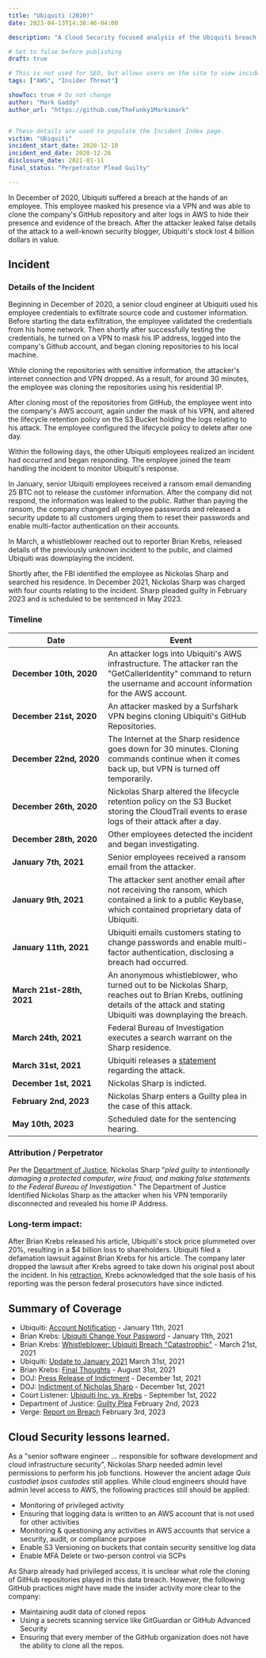 ```yaml
---
title: "Ubiquiti (2020)"
date: 2023-04-13T14:38:46-04:00

description: "A Cloud Security focused analysis of the Ubiquiti breach in 2020"

# Set to false before publishing
draft: true

# This is not used for SEO, but allows users on the site to view incidents by keyword
tags: ["AWS", "Insider Threat"]

showToc: true # Do not change
author: "Mark Gaddy"
author_url: "https://github.com/TheFunky1Markimark"


# These details are used to populate the Incident Index page.
victim: "Ubiquiti"
incident_start_date: 2020-12-10
incident_end_date: 2020-12-26
disclosure_date: 2021-01-11
final_status: "Perpetrator Plead Guilty"

---
```


In December of 2020, Ubiquiti suffered a breach at the hands of an employee. This employee masked his presence via a VPN and was able to clone the company's GitHub repository and alter logs in AWS to hide their presence and evidence of the breach. After the attacker leaked false details of the attack to a well-known security blogger, Ubiquiti's stock lost 4 billion dollars in value.

<!--more-->

## Incident

### Details of the Incident

Beginning in December of 2020, a senior cloud engineer at Ubiquiti used his employee credentials to exfiltrate source code and customer information. Before starting the data exfiltration, the employee validated the credentials from his home network. Then shortly after successfully testing the credentials, he turned on a VPN to mask his IP address, logged into the company's Github account, and began cloning repositories to his local machine.

While cloning the repositories with sensitive information, the attacker's internet connection and VPN dropped. As a result, for around 30 minutes, the employee was cloning the repositories using his residential IP.

After cloning most of the repositories from GitHub, the employee went into the company's AWS account, again under the mask of his VPN, and altered the lifecycle retention policy on the S3 Bucket holding the logs relating to his attack. The employee configured the lifecycle policy to delete after one day.

Within the following days, the other Ubiquiti employees realized an incident had occurred and began responding. The employee joined the team handling the incident to monitor Ubiquiti's response.

In January, senior Ubiquiti employees received a ransom email demanding 25 BTC not to release the customer information. After the company did not respond, the information was leaked to the public. Rather than paying the ransom, the company changed all employee passwords and released a security update to all customers urging them to reset their passwords and enable multi-factor authentication on their accounts.

In March, a whistleblower reached out to reporter Brian Krebs, released details of the previously unknown incident to the public, and claimed Ubiquiti was downplaying the incident.

Shortly after, the FBI identified the employee as Nickolas Sharp and searched his residence. In December 2021, Nickolas Sharp was charged with four counts relating to the incident. Sharp pleaded guilty in February 2023 and is scheduled to be sentenced in May 2023.

### Timeline
| Date | Event |
| ------ | ----- |
| **December&nbsp;10th,&nbsp;2020** | An attacker logs into Ubiquiti's AWS infrastructure. The attacker ran the "GetCallerIdentity" command to return the username and account information for the AWS account. |
| **December 21st, 2020** | An attacker masked by a Surfshark VPN begins cloning Ubiquiti's GitHub Repositories. |
| **December&nbsp;22nd,&nbsp;2020** | The Internet at the Sharp residence goes down for 30 minutes. Cloning commands continue when it comes back up, but VPN is turned off temporarily. |
| **December 26th, 2020** | Nickolas Sharp altered the lifecycle retention policy on the S3 Bucket storing the CloudTrail events to erase logs of their attack after a day. |
| **December 28th, 2020** | Other employees detected the incident and began investigating. |
| **January 7th, 2021** | Senior employees received a ransom email from the attacker. |
| **January 9th, 2021** | The attacker sent another email after not receiving the ransom, which contained a link to a public Keybase, which contained proprietary data of Ubiquiti. |
| **January 11th, 2021** | Ubiquiti emails customers stating to change passwords and enable multi-factor authentication, disclosing a breach had occurred. |
| **March 21st-28th, 2021** | An anonymous whistleblower, who turned out to be Nickolas Sharp, reaches out to Brian Krebs, outlining details of the attack and stating Ubiquiti was downplaying the breach. |
| **March 24th, 2021** | Federal Bureau of Investigation executes a search warrant on the Sharp residence. |
| **March 31st, 2021** | Ubiquiti releases a [statement](https://www.justice.gov/usao-sdny/press-release/file/1452706/download) regarding the attack. |
| **December 1st, 2021** | Nickolas Sharp is indicted. |
| **February 2nd, 2023** | Nickolas Sharp enters a Guilty plea in the case of this attack. |
| **May 10th, 2023** | Scheduled date for the sentencing hearing. |

### Attribution / Perpetrator

Per the [Department of Justice](https://www.justice.gov/usao-sdny/pr/former-employee-technology-company-pleads-guilty-stealing-confidential-data-and), Nickolas Sharp "_pled guilty to intentionally damaging a protected computer, wire fraud, and making false statements to the Federal Bureau of Investigation._" The Department of Justice Identified Nickolas Sharp as the attacker when his VPN temporarily disconnected and revealed his home IP Address.

### Long-term impact:

After Brian Krebs released his article, Ubiquiti's stock price plummeted over 20%, resulting in a $4 billion loss to shareholders. Ubiquiti filed a defamation lawsuit against Brian Krebs for his article. The company later dropped the lawsuit after Krebs agreed to take down his original post about the incident. In his [retraction](https://krebsonsecurity.com/2022/08/final-thoughts-on-ubiquiti/), Krebs acknowledged that the sole basis of his reporting was the person federal prosecutors have since indicted.

## Summary of Coverage

* Ubiquiti: [Account Notification](https://community.ui.com/questions/Account-Notification/96467115-49b5-4dd6-9517-f8cdbf6906f3) - January 11th, 2021
* Brian Krebs: [Ubiquiti Change Your Password](https://krebsonsecurity.com/2021/01/ubiquiti-change-your-password-enable-2fa/) - January 11th, 2021
* Brian Krebs: [Whistleblower: Ubiquiti Breach "Catastrophic"](https://web.archive.org/web/20210331165953/https://krebsonsecurity.com/2021/03/whistleblower-ubiquiti-breach-catastrophic/#more-55007) - March 21st, 2021
* Ubiquiti: [Update to January 2021](https://community.ui.com/questions/Update-to-January-2021-Account-Notification/3813e6f4-b023-4d62-9e10-1035dc51ad2e) March 31st, 2021
* Brian Krebs: [Final Thoughts](https://krebsonsecurity.com/2022/08/final-thoughts-on-ubiquiti/) - August 31st, 2021
* DOJ: [Press Release of Indictment](https://www.justice.gov/usao-sdny/pr/former-employee-technology-company-charged-stealing-confidential-data-and-extorting) - December 1st, 2021
* DOJ: [Indictment of Nicholas Sharp](https://www.justice.gov/usao-sdny/press-release/file/1452706/download) - December 1st, 2021
* Court Listener: [Ubiquiti Inc. vs. Krebs](https://www.courtlistener.com/docket/63197557/ubiquiti-inc-v-krebs/) - September 1st, 2022
* Department of Justice: [Guilty Plea](https://www.justice.gov/usao-sdny/pr/former-employee-technology-company-pleads-guilty-stealing-confidential-data-and) February 2nd, 2023
* Verge: [Report on Breach](https://www.theverge.com/2023/2/3/23584414/ubiquiti-developer-guilty-extortion-hack-security-breach-bitcoin-ransom) February 3rd, 2023

## Cloud Security lessons learned.

As a "senior software engineer … responsible for software development and cloud infrastructure security", Nickolas Sharp needed admin level permissions to perform his job functions. However the ancient adage _Quis custodiet ipsos custodes_ still applies. While cloud engineers should have admin level access to AWS, the following practices still should be applied:

- Monitoring of privileged activity
- Ensuring that logging data is written to an AWS account that is not used for other activities
- Monitoring & questioning any activities in AWS accounts that service a security, audit, or compliance purpose
- Enable S3 Versioning on buckets that contain security sensitive log data
- Enable MFA Delete or two-person control via SCPs

As Sharp already had privileged access, it is unclear what role the cloning of GitHub repositories played in this data breach. However, the following GitHub practices might have made the insider activity more clear to the company:

- Maintaining audit data of cloned repos
- Using a secrets scanning service like GitGuardian or GitHub Advanced Security
- Ensuring that every member of the GitHub organization does not have the ability to clone all the repos.
